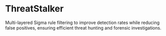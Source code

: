 # ThreatStalker
Multi-layered Sigma rule filtering to improve detection rates while reducing false positives, ensuring efficient threat hunting and forensic investigations.
